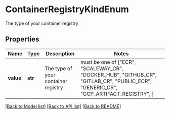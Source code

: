 # ContainerRegistryKindEnum

The type of your container registry

## Properties
Name | Type | Description | Notes
------------ | ------------- | ------------- | -------------
**value** | **str** | The type of your container registry |  must be one of ["ECR", "SCALEWAY_CR", "DOCKER_HUB", "GITHUB_CR", "GITLAB_CR", "PUBLIC_ECR", "GENERIC_CR", "GCP_ARTIFACT_REGISTRY", ]

[[Back to Model list]](../README.md#documentation-for-models) [[Back to API list]](../README.md#documentation-for-api-endpoints) [[Back to README]](../README.md)


